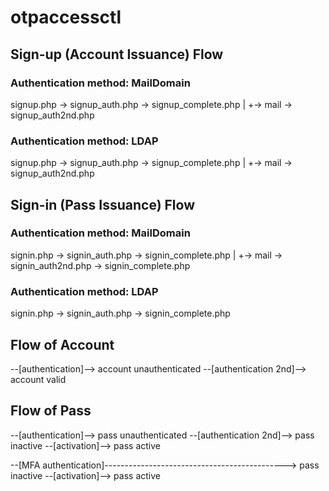 # otpaccessctl


## Sign-up (Account Issuance) Flow

### Authentication method: MailDomain

 signup.php -> signup_auth.php -> signup_complete.php
                   |
                   +-> mail -> signup_auth2nd.php

### Authentication method: LDAP 

 signup.php -> signup_auth.php -> signup_complete.php
                   |
                   +-> mail -> signup_auth2nd.php

## Sign-in (Pass Issuance) Flow

### Authentication method: MailDomain

 signin.php -> signin_auth.php -> signin_complete.php
                   |
                   +-> mail -> signin_auth2nd.php -> signin_complete.php

### Authentication method: LDAP 

 signin.php -> signin_auth.php -> signin_complete.php


## Flow of Account

 --[authentication]--> account unauthenticated --[authentication 2nd]--> account valid

## Flow of Pass

 --[authentication]--> pass unauthenticated --[authentication 2nd]--> pass inactive --[activation]--> pass active

 --[MFA authentication]---------------------------------------------> pass inactive --[activation]--> pass active

